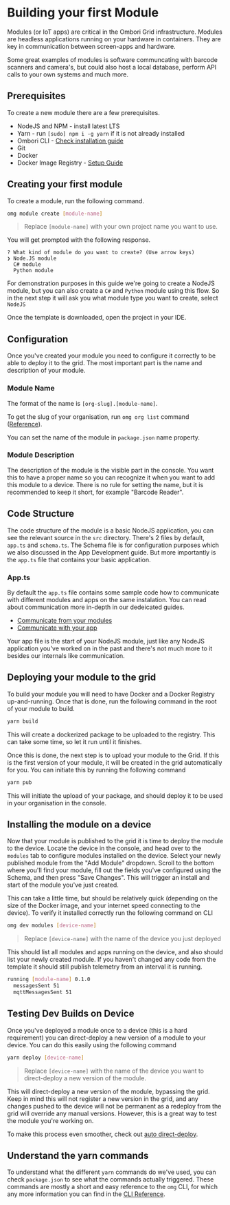 # Building your first Module

Modules (or IoT apps) are critical in the Ombori Grid infrastructure. Modules are headless applications running on your hardware in containers. They are key in communication between screen-apps and hardware. 

Some great examples of modules is software communcating with barcode scanners and camera's, but could also host a local database, perform API calls to your own systems and much more.

## Prerequisites
To create a new module there are a few prerequisites.

* NodeJS and NPM - install latest LTS
* Yarn - run `[sudo] npm i -g yarn` if it is not already installed
* Ombori CLI - [Check installation guide](/cli/setup.md)
* Git
* Docker
* Docker Image Registry - [Setup Guide](/module-development/setup-docker-image-registry.md)

## Creating your first module
To create a module, run the following command.

```bash
omg module create [module-name]
```
> Replace `[module-name]` with your own project name you want to use. 

You will get prompted with the following response.
```
? What kind of module do you want to create? (Use arrow keys)
❯ Node.JS module 
  C# module 
  Python module 
```
For demonstration purposes in this guide we're going to create a NodeJS module, but you can also create a `C#` and `Python` module using this flow. So in the next step it will ask you what module type you want to create, select `NodeJS` 

Once the template is downloaded, open the project in your IDE.

## Configuration
Once you've created your module you need to configure it correctly to be able to deploy it to the grid. The most important part is the name and description of your module. 

### Module Name
The format of the name is `[org-slug].[module-name]`.

To get the slug of your organisation, run `omg org list` command ([Reference](/cli/reference?id=list-organisations)). 

You can set the name of the module in `package.json` name property. 

### Module Description
The description of the module is the visible part in the console. You want this to have a proper name so you can recognize it when you want to add this module to a device. There is no rule for setting the name, but it is recommended to keep it short, for example "Barcode Reader".

## Code Structure
The code structure of the module is a basic NodeJS application, you can see the relevant source in the `src` directory. There's 2 files by default, `app.ts` and `schema.ts`. The Schema file is for configuration purposes which we also discussed in the App Development guide. But more importantly is the `app.ts` file that contains your basic application.

### App.ts
By default the `app.ts` file contains some sample code how to communicate with different modules and apps on the same instalation. You can read about communication more in-depth in our dedeicated guides.

- [Communicate from your modules](/module-development/communication)
- [Communicate with your app](/app-development/communication)

Your app file is the start of your NodeJS module, just like any NodeJS application you've worked on in the past and there's not much more to it besides our internals like communication.

## Deploying your module to the grid
To build your module you will need to have Docker and a Docker Registry up-and-running. Once that is done, run the following command in the root of your module to build.

```bash
yarn build
```

This will create a dockerized package to be uploaded to the registry. This can take some time, so let it run until it finishes.

Once this is done, the next step is to upload your module to the Grid. If this is the first version of your module, it will be created in the grid automatically for you. You can initiate this by running the following command

```bash
yarn pub
```

This will initiate the upload of your package, and should deploy it to be used in your organisation in the console.

## Installing the module on a device
Now that your module is published to the grid it is time to deploy the module to the device. Locate the device in the console, and head over to the `modules` tab to configure modules installed on the device. Select your newly published module from the "Add Module" dropdown. Scroll to the bottom where you'll find your module, fill out the fields you've configured using the Schema, and then press "Save Changes". This will trigger an install and start of the module you've just created.

This can take a little time, but should be relatively quick (depending on the size of the Docker image, and your internet speed connecting to the device). To verify it installed correctly run the following command on CLI

```bash
omg dev modules [device-name]
```
> Replace `[device-name]` with the name of the device you just deployed

This should list all modules and apps running on the device, and also should list your newly created module. If you haven't changed any code from the template it should still publish telemetry from an interval it is running.

```bash
running [module-name] 0.1.0
  messagesSent 51
  mqttMessagesSent 51
```

## Testing Dev Builds on Device
Once you've deployed a module once to a device (this is a hard requirement) you can direct-deploy a new version of a module to your device. You can do this easily using the following command
```bash
yarn deploy [device-name]
```
> Replace `[device-name]` with the name of the device you want to direct-deploy a new version of the module.

This will direct-deploy a new version of the module, bypassing the grid. Keep in mind this will not register a new version in the grid, and any changes pushed to the device will not be permanent as a redeploy from the grid will override any manual versions. However, this is a great way to test the module you're working on.

To make this process even smoother, check out [auto direct-deploy](/module-development/direct-deploy-debug.md).

## Understand the yarn commands
To understand what the different `yarn` commands do we've used, you can check `package.json` to see what the commands actually triggered. These commands are mostly a short and easy reference to the `omg` CLI, for which any more information you can find in the [CLI Reference](/cli/reference.md).